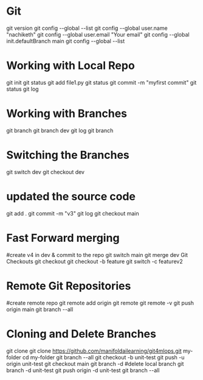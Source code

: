 # Git
  git version
  git config --global --list
  git config --global user.name "nachiketh"
  git config --global user.email "Your email"
  git config --global init.defaultBranch main
  git config --global --list

# Working with Local Repo
  git init
  git status
  git add file1.py
  git status
  git commit -m "myfirst commit"
  git status
  git log

# Working with Branches
  git branch
  git branch dev
  git log
  git branch

# Switching the Branches
  git switch dev
  git checkout dev
  # updated the source code
  git add . 
  git commit -m "v3"
  git log
  git checkout main

# Fast Forward merging
  #create v4 in dev & commit to the repo
  git switch main
  git merge dev
  Git Checkouts
  git checkout <commit-hash>
  git checkout -b feature
  git switch -c featurev2

# Remote Git Repositories
  #create remote repo
  git remote add origin <url>
  git remote
  git remote -v
  git push origin main
  git branch --all

# Cloning and Delete Branches
  git clone <url> <dir-name>
  git clone https://github.com/manifoldailearning/git4mlops.git my-folder
  cd my-folder
  git branch --all
  git checkout -b unit-test
  git push -u origin unit-test
  git checkout main
  git branch -d <branch-name> #delete local branch
  git branch -d unit-test
  git push origin -d unit-test
  git branch --all
